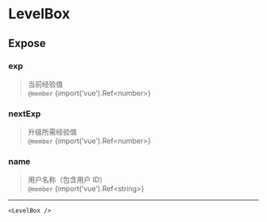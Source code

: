 # LevelBox

## Expose

### exp

> 当前经验值 <br/>`@member` {import('vue').Ref&lt;number&gt;}

### nextExp

> 升级所需经验值 <br/>`@member` {import('vue').Ref&lt;number&gt;}

### name

> 用户名称（包含用户 ID） <br/>`@member` {import('vue').Ref&lt;string&gt;}

---

```vue live
<LevelBox />
```
